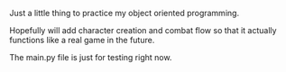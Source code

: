 Just a little thing to practice my object oriented programming.

Hopefully will add character creation and combat flow so that it actually functions like a real game in the future.

The main.py file is just for testing right now.